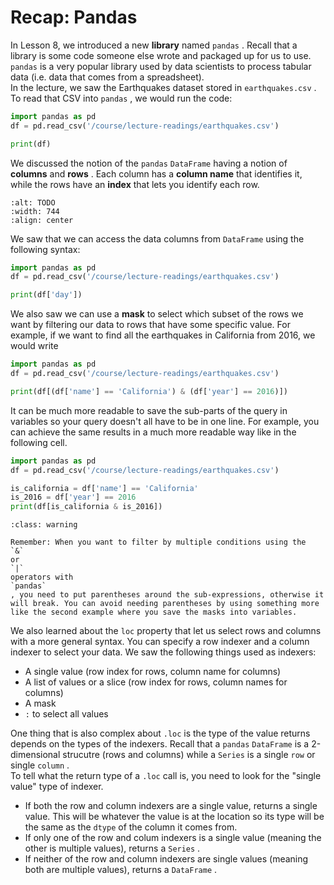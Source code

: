 # Recap: Pandas

In Lesson 8, we introduced a new **library** named `pandas` . Recall that a library is some code someone else wrote and packaged up for us to use. `pandas` is a very popular library used by data scientists to process tabular data (i.e. data that comes from a spreadsheet).  
In the lecture, we saw the Earthquakes dataset stored in `earthquakes.csv` . To read that CSV into `pandas` , we would run the code:  
```python
import pandas as pd
df = pd.read_csv('/course/lecture-readings/earthquakes.csv')

print(df)
```

We discussed the notion of the `pandas`  `DataFrame` having a notion of **columns** and **rows** . Each column has a **column name** that identifies it, while the rows have an **index** that lets you identify each row.  
```{image} https://static.us.edusercontent.com/files/GfJqb4XtPdxZXyasISaKFK8I
:alt: TODO
:width: 744
:align: center
```

We saw that we can access the data columns from `DataFrame` using the following syntax:  
```python
import pandas as pd
df = pd.read_csv('/course/lecture-readings/earthquakes.csv')

print(df['day'])
```

We also saw we can use a **mask** to select which subset of the rows we want by filtering our data to rows that have some specific value. For example, if we want to find all the earthquakes in California from 2016, we would write  
```python
import pandas as pd
df = pd.read_csv('/course/lecture-readings/earthquakes.csv')

print(df[(df['name'] == 'California') & (df['year'] == 2016)])
```

It can be much more readable to save the sub-parts of the query in variables so your query doesn't all have to be in one line. For example, you can achieve the same results in a much more readable way like in the following cell.  
```python
import pandas as pd
df = pd.read_csv('/course/lecture-readings/earthquakes.csv')

is_california = df['name'] == 'California'
is_2016 = df['year'] == 2016
print(df[is_california & is_2016])
```


```{admonition} Warning
:class: warning

Remember: When you want to filter by multiple conditions using the
`&`
or
`|`
operators with
`pandas`
, you need to put parentheses around the sub-expressions, otherwise it will break. You can avoid needing parentheses by using something more like the second example where you save the masks into variables.

```

We also learned about the `loc` property that let us select rows and columns with a more general syntax. You can specify a row indexer and a column indexer to select your data. We saw the following things used as indexers:  
-  A single value (row index for rows, column name for columns)  
-  A list of values or a slice (row index for rows, column names for columns)  
-  A mask  
-  `:`     to select all values  

One thing that is also complex about `.loc` is the type of the value returns depends on the types of the indexers. Recall that a `pandas`  `DataFrame` is a 2-dimensional strucutre (rows and columns) while a `Series` is a single `row` or single `column` .  
To tell what the return type of a `.loc` call is, you need to look for the "single value" type of indexer.  
-  If both the row and column indexers are a single value, returns a single value. This will be whatever the value is at the location so its type will be the same as the     `dtype`     of the column it comes from.  
-  If only one of the row and colum indexers is a single value (meaning the other is multiple values), returns a     `Series`     .  
-  If neither of the row and column indexers are single values (meaning both are multiple values), returns a     `DataFrame`     .  

